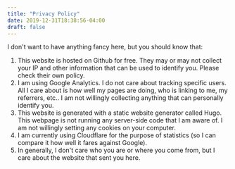 ```yaml
---
title: "Privacy Policy"
date: 2019-12-31T18:38:56-04:00
draft: false
---
```


I don't want to have anything fancy here, but you should know that:

1. This website is hosted on Github for free. They may or may not collect your IP and other information that can be used to identify you. Please check their own policy.
2. I am using Google Analytics. I do not care about tracking specific users. All I care about is how well my pages are doing, who is linking to me, my referrers, etc.. I am not willingly collecting anything that can personally identify you.
3. This website is generated with a static website generator called Hugo. This webpage is not running any server-side code that I am aware of. I am not willingly setting any cookies on your computer.
4. I am currently using Cloudflare for the purpose of statistics (so I can compare it how well it fares against Google).
5. In generally, I don't care who you are or where you come from, but I care about the website that sent you here.